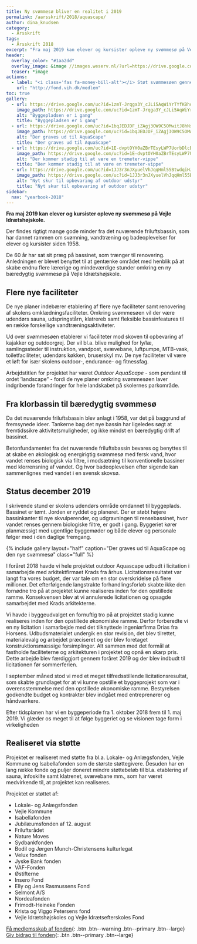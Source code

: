 ```yaml
---
title: Ny svømmesø bliver en realitet i 2019
permalink: /aarsskrift/2018/aquascape/
author: dina_knudsen
category:
  - Årsskrift
tags:
  - Årsskrift 2018
excerpt: "Fra maj 2019 kan elever og kursister opleve ny svømmesø på Vejle Idrætshøjskole."
header:
  overlay_color: "#1aa2dd"
  overlay_image: &image //images.weserv.nl/?url=https://drive.google.com/uc?id=1bqJEDJDF_iZAgj3OW9C5OMwitJ8hNxQY&w=2000
  teaser: *image
actions:
  - label: "<i class='fas fa-money-bill-alt'></i> Støt svømmesøen gennem fonden"
    url: "http://fond.vih.dk/medlem"
toc: true
gallery:
  - url: https://drive.google.com/uc?id=1zmT-Jrqga3Y_cJLi5AqWiYrTYfKBhoIg
    image_path: https://drive.google.com/uc?id=1zmT-Jrqga3Y_cJLi5AqWiYrTYfKBhoIg
    alt: "Byggepladsen er i gang"
    title: "Byggepladsen er i gang"
  - url: https://drive.google.com/uc?id=1bqJEDJDF_iZAgj3OW9C5OMwitJ8hNxQY
    image_path: https://drive.google.com/uc?id=1bqJEDJDF_iZAgj3OW9C5OMwitJ8hNxQY
    alt: "Der graves ud til AquaScape"
    title: "Der graves ud til AquaScape"
  - url: https://drive.google.com/uc?id=1E-dvptOYH0aZBrTEsyLWP7UorbDlcBpR
    image_path: https://drive.google.com/uc?id=1E-dvptOYH0aZBrTEsyLWP7UorbDlcBpR
    alt: "Der kommer stadig til at være en tremeter-vippe"
    title: "Der kommer stadig til at være en tremeter-vippe"
  - url: https://drive.google.com/uc?id=1JJ3r3nJXyuelVhJqqHml55BtwdqiHJSV
    image_path: https://drive.google.com/uc?id=1JJ3r3nJXyuelVhJqqHml55BtwdqiHJSV
    alt: "Nyt skur til opbevaring af outdoor udstyr"
    title: "Nyt skur til opbevaring af outdoor udstyr"
sidebar:
  nav: "yearbook-2018"
---
```


**Fra maj 2019 kan elever og kursister opleve ny svømmesø på Vejle Idrætshøjskole.**

Der findes rigtigt mange gode minder fra det nuværende friluftsbassin, som har dannet rammen om svømning, vandtræning og badeoplevelser for elever og kursister siden 1958. 

De 60 år har sat sit præg på bassinet, som trænger til renovering. Anledningen er blevet benyttet til at gentænke området med henblik på at skabe endnu flere lærerige og mindeværdige stunder omkring en ny bæredygtig svømmesø på Vejle Idrætshøjskole.

## Flere nye faciliteter

De nye planer indebærer etablering af flere nye faciliteter samt renovering af skolens omklædningsfaciliteter. Omkring svømmesøen vil der være udendørs sauna, udspringstårn, klatrereb samt fleksible bassinfeatures til en række forskellige vandtræningsaktiviteter. 

Ud over svømmesøen etablerer vi faciliteter mod skoven til opbevaring af kajakker og outdoorgrej. Der vil bl.a. blive mulighed for ly/læ, samlingssteder til instruktion, vandpost, svævebane, luftpumpe, MTB-vask, toiletfaciliteter, udendørs køkken, bruserskyl mv. De nye faciliteter vil være et løft for især skolens outdoor-, endurance- og fitnessfag.

Arbejdstitlen for projektet har været _Outdoor AquaScape_ - som pendant til ordet ’landscape” - fordi de nye planer omkring svømmesøen laver indgribende forandringer for hele landskabet på skolernes parkområde.

## Fra klorbassin til bæredygtig svømmesø

Da det nuværende friluftsbassin blev anlagt i 1958, var det på baggrund af fremsynede ideer. Tankerne bag det nye bassin har ligeledes søgt at fremtidssikre aktivitetsmuligheder, og ikke mindst en bæredygtig drift af bassinet.

Betonfundamentet fra det nuværende friluftsbassin bevares og benyttes til at skabe en økologisk og energirigtig svømmesø med fersk vand, hvor vandet renses biologisk via filtre, i modsætning til konventionelle bassiner med klorrensn­ing af vandet. Og hvor badeoplevelsen efter sigende kan sammenlignes med vandet i en svensk skovsø.

## Status december 2019

I skrivende stund er skolens udendørs område omdannet til byggeplads. Bassinet er tømt. Jorden er ryddet og planeret. Der er støbt højere bassinkanter til nye skvulperender, og udgravningen til rensebassinet, hvor vandet renses gennem biologiske filtre, er godt i gang. Byggeriet kører planmæssigt med ugentlige byggemøder og både elever og personale følger med i den daglige fremgang. 

{% include gallery layout="half" caption="Der graves ud til AquaScape og den nye svømmesø" class="full" %}

I foråret 2018 havde vi hele projektet outdoor Aquascape udbudt i licitation i samarbejde med arkitektfirmaet Krads fra århus. Licitationsresultatet var langt fra vores budget, der var tale om en stor overskridelse på flere millioner. Det efterfølgende langstrakte forhandlingsforløb skabte ikke den fornødne tro på at projektet kunne realiseres inden for den opstillede ramme. Konsekvensen blev at vi annulerede licitationen og opsagde samarbejdet med Krads arkitekterne.

Vi havde i byggeudvalget en fornuftig tro på at projektet stadig kunne realiseres inden for den opstillede økonomiske ramme. Derfor forberedte vi en ny licitation i samarbejde med det tilknyttede ingeniørfirma Drias fra Horsens. Udbudsmaterialet undergik en stor revision, det blev tilrettet, materialevalg og arbejdet præciseret og der blev foretaget konstruktionsmæssige forsimplinger. Alt sammen med det formål at fastholde faciliteterne og arkitekturen i projektet og opnå en skarp pris. Dette arbejde blev færdiggjort gennem foråret 2019 og der blev indbudt til licitationen før sommerferien. 

I september måned stod vi med et meget tilfredsstillende licitationsresultat, som skabte grundlaget for at vi kunne opstille et byggeprojekt som var i overensstemmelse med den opstillede økonomiske ramme. Bestyrelsen godkendte budget og kontrakter blev indgået med entreprenører og håndværkere.

Efter tidsplanen har vi en byggeperiode fra 1. oktober 2018 frem til 1. maj 2019. Vi glæder os meget til at følge byggeriet og se visionen tage form i virkeligheden

## Realiseret via støtte

Projektet er realiseret med støtte fra bl.a. Lokale- og Anlægsfonden, Vejle Kommune og Isabellafonden som de største støttegivere. Desuden har en lang række fonde og puljer doneret mindre støttebeløb til bl.a. etablering af sauna, infoskilte samt klatrenet, svævebane mm., som har været medvirkende til, at projektet kan realiseres.

Projektet er støttet af:

- Lokale- og Anlægsfonden
- Vejle Kommune
- Isabellafonden
- Jubilæumsfonden af 12. august
- Friluftsrådet
- Nature Moves
- Sydbankfonden 
- Bodil og Jørgen Munch-Christensens kulturlegat 
- Velux fonden 
- Jyske Bank fonden 
- VAF-Fonden 
- Østifterne 
- Insero Fond 
- Elly og Jens Rasmussens Fond 
- Selmont A/S 
- Nordeafonden 
- Frimodt-Heineke Fonden 
- Krista og Viggo Petersens fond 
- Vejle Idrætshøjskoles og Vejle Idrætsefterskoles Fond

[<i class='fas fa-money-bill-alt'></i> Få medlemsskab af fonden](http://fond.vih.dk){: .btn .btn--warning .btn--primary .btn--large} [<i class='fas fa-money-bill-alt'></i> Giv bidrag til fonden](http://fond.vih.dk/bidrag){: .btn .btn--primary .btn--large}

